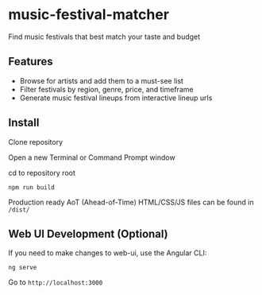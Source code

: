 # music-festival-matcher
Find music festivals that best match your taste and budget

## Features
- Browse for artists and add them to a must-see list
- Filter festivals by region, genre, price, and timeframe
- Generate music festival lineups from interactive lineup urls

## Install
Clone repository

Open a new Terminal or Command Prompt window

cd to repository root

`npm run build`

Production ready AoT (Ahead-of-Time) HTML/CSS/JS files can be found in `/dist/`

## Web UI Development (Optional)

If you need to make changes to web-ui, use the Angular CLI:

`ng serve`

Go to `http://localhost:3000`

